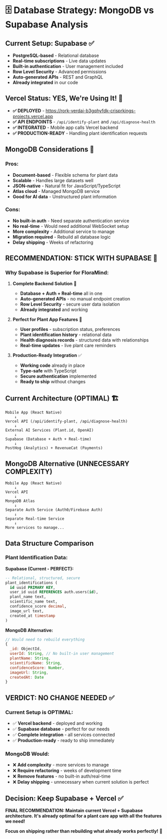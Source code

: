 # 🗄️ Database Strategy: MongoDB vs Supabase Analysis

## Current Setup: Supabase ✅
- **PostgreSQL-based** - Relational database
- **Real-time subscriptions** - Live data updates
- **Built-in authentication** - User management included
- **Row Level Security** - Advanced permissions
- **Auto-generated APIs** - REST and GraphQL
- **Already integrated** in our code

## Vercel Status: YES, We're Using It! 🚀
- **✅ DEPLOYED** - https://rork-verdai-b3gqhyfdk-crisprkings-projects.vercel.app
- **✅ API ENDPOINTS** - `/api/identify-plant` and `/api/diagnose-health`
- **✅ INTEGRATED** - Mobile app calls Vercel backend
- **✅ PRODUCTION-READY** - Handling plant identification requests

## MongoDB Considerations 🤔

### Pros:
- **Document-based** - Flexible schema for plant data
- **Scalable** - Handles large datasets well
- **JSON-native** - Natural fit for JavaScript/TypeScript
- **Atlas cloud** - Managed MongoDB service
- **Good for AI data** - Unstructured plant information

### Cons:
- **No built-in auth** - Need separate authentication service
- **No real-time** - Would need additional WebSocket setup
- **More complexity** - Additional service to manage
- **Migration required** - Rebuild all database logic
- **Delay shipping** - Weeks of refactoring

## **RECOMMENDATION: STICK WITH SUPABASE** 🎯

### Why Supabase is Superior for FloraMind:

1. **Complete Backend Solution** 🚀
   - **Database + Auth + Real-time** all in one
   - **Auto-generated APIs** - no manual endpoint creation
   - **Row Level Security** - secure user data isolation
   - **Already integrated** and working

2. **Perfect for Plant App Features** 🌱
   - **User profiles** - subscription status, preferences
   - **Plant identification history** - relational data
   - **Health diagnosis records** - structured data with relationships
   - **Real-time updates** - live plant care reminders

3. **Production-Ready Integration** ✅
   - **Working code** already in place
   - **Type-safe** with TypeScript
   - **Secure authentication** implemented
   - **Ready to ship** without changes

## Current Architecture (OPTIMAL) 🏗️

```
Mobile App (React Native)
    ↓
Vercel API (/api/identify-plant, /api/diagnose-health)
    ↓
External AI Services (Plant.id, OpenAI)
    ↓
Supabase (Database + Auth + Real-time)
    ↓
PostHog (Analytics) + RevenueCat (Payments)
```

## MongoDB Alternative (UNNECESSARY COMPLEXITY)

```
Mobile App (React Native)
    ↓
Vercel API
    ↓
MongoDB Atlas
    ↓
Separate Auth Service (Auth0/Firebase Auth)
    ↓
Separate Real-time Service
    ↓
More services to manage...
```

## Data Structure Comparison

### Plant Identification Data:

**Supabase (Current - PERFECT):**
```sql
-- Relational, structured, secure
plant_identifications (
  id uuid PRIMARY KEY,
  user_id uuid REFERENCES auth.users(id),
  plant_name text,
  scientific_name text,
  confidence_score decimal,
  image_url text,
  created_at timestamp
)
```

**MongoDB Alternative:**
```javascript
// Would need to rebuild everything
{
  _id: ObjectId,
  userId: String, // No built-in user management
  plantName: String,
  scientificName: String,
  confidenceScore: Number,
  imageUrl: String,
  createdAt: Date
}
```

## **VERDICT: NO CHANGE NEEDED** ✅

### Current Setup is OPTIMAL:
- ✅ **Vercel backend** - deployed and working
- ✅ **Supabase database** - perfect for our needs
- ✅ **Complete integration** - all services connected
- ✅ **Production-ready** - ready to ship immediately

### MongoDB Would:
- ❌ **Add complexity** - more services to manage
- ❌ **Require refactoring** - weeks of development time
- ❌ **Remove features** - no built-in auth/real-time
- ❌ **Delay shipping** - unnecessary when current solution is perfect

## Decision: Keep Supabase + Vercel ✅

**FINAL RECOMMENDATION: Maintain current Vercel + Supabase architecture. It's already optimal for a plant care app with all the features we need!**

**Focus on shipping rather than rebuilding what already works perfectly!** 🚀
